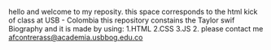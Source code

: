 hello and welcome to my reposity.
this space corresponds to the html kick of class at USB - Colombia
this repository constains the Taylor swif Biography and it is made by using:
  1.HTML
  2.CSS
  3.JS
  2.
  please contact me afcontrerass@academia.usbbog.edu.co
